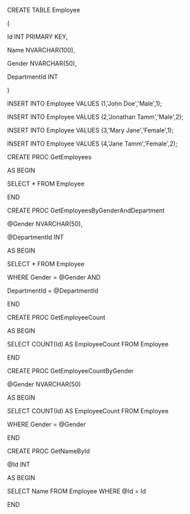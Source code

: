 CREATE TABLE Employee

(

Id INT PRIMARY KEY,

Name NVARCHAR(100),

Gender NVARCHAR(50),

DepartmentId INT

)

INSERT INTO Employee VALUES (1,'John Doe','Male',1);

INSERT INTO Employee VALUES (2,'Jonathan Tamm','Male',2);

INSERT INTO Employee VALUES (3,'Mary Jane','Female',1);

INSERT INTO Employee VALUES (4,'Jane Tamm','Female',2);


CREATE PROC GetEmployees

AS BEGIN

SELECT * FROM Employee

END

CREATE PROC GetEmployeesByGenderAndDepartment

@Gender NVARCHAR(50),

@DepartmentId INT

AS BEGIN

SELECT * FROM Employee

WHERE Gender = @Gender AND

DepartmentId = @DepartmentId

END

CREATE PROC GetEmployeeCount

AS BEGIN

SELECT COUNT(Id) AS EmployeeCount FROM Employee 

END

CREATE PROC GetEmployeeCountByGender

@Gender NVARCHAR(50)

AS BEGIN

SELECT COUNT(Id) AS EmployeeCount FROM Employee

WHERE Gender = @Gender

END

CREATE PROC GetNameById

@Id INT

AS BEGIN

SELECT Name FROM Employee WHERE @Id = Id

END
